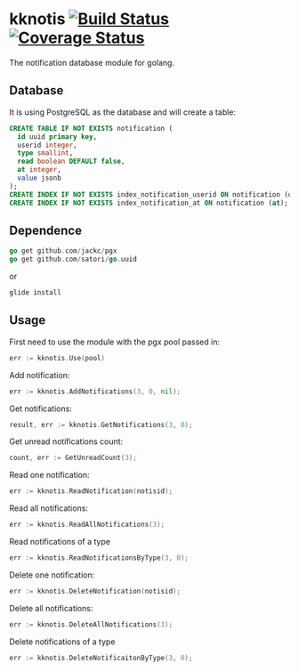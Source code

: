 # kknotis [![Build Status][ci-img]][ci] [![Coverage Status][cov-img]][cov]

The notification database module for golang.

## Database

It is using PostgreSQL as the database and will create a table:

```sql
CREATE TABLE IF NOT EXISTS notification (
  id uuid primary key,
  userid integer,
  type smallint,
  read boolean DEFAULT false,
  at integer,
  value jsonb
);
CREATE INDEX IF NOT EXISTS index_notification_userid ON notification (userid);
CREATE INDEX IF NOT EXISTS index_notification_at ON notification (at);
```

## Dependence

```Go
go get github.com/jackc/pgx
go get github.com/satori/go.uuid
```

or

```Go
glide install
```

## Usage

First need to use the module with the pgx pool passed in:

```Go
err := kknotis.Use(pool)
```

Add notification:

```Go
err := kknotis.AddNotifications(3, 0, nil);
```

Get notifications:

```Go
result, err := kknotis.GetNotifications(3, 0);
```

Get unread notifications count:

```Go
count, err := GetUnreadCount(3);
```

Read one notification:

```Go
err := kknotis.ReadNotification(notisid);
```

Read all notifications:

```Go
err := kknotis.ReadAllNotifications(3);
```

Read notifications of a type

```Go
err := kknotis.ReadNotificationsByType(3, 0);
```

Delete one notification:

```Go
err := kknotis.DeleteNotification(notisid);
```

Delete all notifications:

```Go
err := kknotis.DeleteAllNotifications(3);
```

Delete notifications of a type

```Go
err := kknotis.DeleteNotificaitonByType(3, 0);
```

[ci-img]: https://travis-ci.org/drkaka/kknotis.svg?branch=master
[ci]: https://travis-ci.org/drkaka/kknotis
[cov-img]: https://coveralls.io/repos/github/drkaka/kknotis/badge.svg?branch=master
[cov]: https://coveralls.io/github/drkaka/kknotis?branch=master